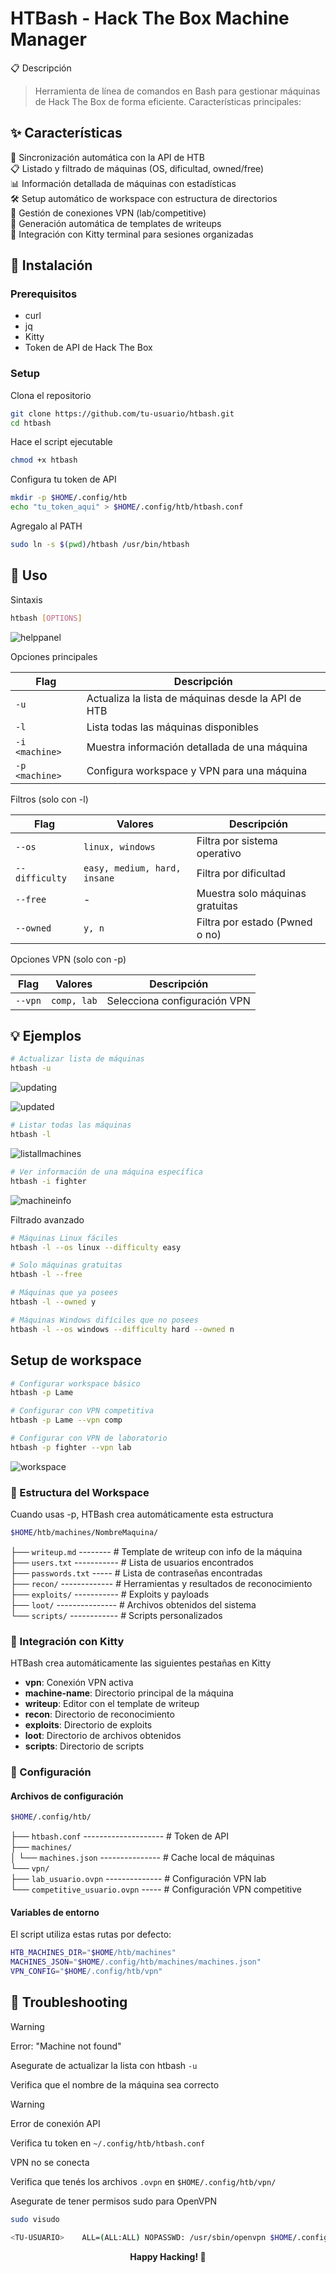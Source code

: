 # HTBash - Hack The Box Machine Manager

📋 Descripción

> Herramienta de línea de comandos en Bash para gestionar máquinas de Hack The Box de forma eficiente. Características principales:

## ✨ Características

🔄 Sincronización automática con la API de HTB  
📋 Listado y filtrado de máquinas (OS, dificultad, owned/free)  
📊 Información detallada de máquinas con estadísticas  
🛠️ Setup automático de workspace con estructura de directorios  
🔐 Gestión de conexiones VPN (lab/competitive)  
📝 Generación automática de templates de writeups  
🎯 Integración con Kitty terminal para sesiones organizadas  

## 🚀 Instalación

### Prerequisitos

- curl
- jq
- Kitty
- Token de API de Hack The Box

### Setup

Clona el repositorio

```bash
git clone https://github.com/tu-usuario/htbash.git
cd htbash
```

Hace el script ejecutable

```bash
chmod +x htbash
```

Configura tu token de API

```bash
mkdir -p $HOME/.config/htb
echo "tu_token_aqui" > $HOME/.config/htb/htbash.conf
```

Agregalo al PATH

```bash
sudo ln -s $(pwd)/htbash /usr/bin/htbash
```

## 📖 Uso
Sintaxis

```bash
htbash [OPTIONS]
```

![helppanel](https://github.com/user-attachments/assets/ff59fe38-9a57-4c55-bc24-a94913460e47)

Opciones principales

| Flag | Descripción |
| - | - |
| `-u` | Actualiza la lista de máquinas desde la API de HTB |
| `-l` | Lista todas las máquinas disponibles |
| `-i <machine>` | Muestra información detallada de una máquina |
| `-p <machine>` | Configura workspace y VPN para una máquina |

Filtros (solo con -l)

| Flag | Valores | Descripción |
| - | - | - |
| `--os` | `linux, windows` | Filtra por sistema operativo |
| `--difficulty` | `easy, medium, hard, insane` | Filtra por dificultad |
| `--free` | - | Muestra solo máquinas gratuitas |
| `--owned` | `y, n` | Filtra por estado (Pwned o no) |

Opciones VPN (solo con -p)

| Flag | Valores | Descripción |
| - | - | - |
| `--vpn` | `comp, lab` | Selecciona configuración VPN |

## 💡 Ejemplos

```bash
# Actualizar lista de máquinas
htbash -u
```

![updating](https://github.com/user-attachments/assets/3a4bccd9-58a3-4a40-8304-841e168f8955)

![updated](https://github.com/user-attachments/assets/ed8046ba-927a-4da4-b37e-b6c16a9f01eb)

```bash
# Listar todas las máquinas
htbash -l
```

![listallmachines](https://github.com/user-attachments/assets/ebb30512-1486-4d58-ab77-668ca7347d87)

```bash
# Ver información de una máquina específica
htbash -i fighter
```

![machineinfo](https://github.com/user-attachments/assets/cc76af1a-a796-4fd4-986c-6fe73cc855fb)

Filtrado avanzado

```bash
# Máquinas Linux fáciles
htbash -l --os linux --difficulty easy

# Solo máquinas gratuitas
htbash -l --free

# Máquinas que ya posees
htbash -l --owned y

# Máquinas Windows difíciles que no posees
htbash -l --os windows --difficulty hard --owned n
```

## Setup de workspace

```bash
# Configurar workspace básico
htbash -p Lame

# Configurar con VPN competitiva
htbash -p Lame --vpn comp

# Configurar con VPN de laboratorio
htbash -p fighter --vpn lab
```

![workspace](https://github.com/user-attachments/assets/9b66571f-2e20-454c-9dfc-2669795917b5)


### 📁 Estructura del Workspace

Cuando usas -p, HTBash crea automáticamente esta estructura

```bash
$HOME/htb/machines/NombreMaquina/
```

├── `writeup.md` -------- # Template de writeup con info de la máquina  
├── `users.txt` ----------- # Lista de usuarios encontrados  
├── `passwords.txt` ----- # Lista de contraseñas encontradas  
├── `recon/` ------------- # Herramientas y resultados de reconocimiento  
├── `exploits/` ----------- # Exploits y payloads  
├── `loot/` --------------- # Archivos obtenidos del sistema  
└── `scripts/` ------------ # Scripts personalizados  

### 🎯 Integración con Kitty

HTBash crea automáticamente las siguientes pestañas en Kitty

- **vpn**: Conexión VPN activa  
- **machine-name**: Directorio principal de la máquina  
- **writeup**: Editor con el template de writeup  
- **recon**: Directorio de reconocimiento  
- **exploits**: Directorio de exploits  
- **loot**: Directorio de archivos obtenidos  
- **scripts**: Directorio de scripts  

### 🔧 Configuración

#### Archivos de configuración

```bash
$HOME/.config/htb/
```

├── `htbash.conf` -------------------- # Token de API  
├── `machines/`  
│   └── `machines.json` --------------- # Cache local de máquinas  
└── `vpn/`  
    ├── `lab_usuario.ovpn` -------------- # Configuración VPN lab  
    └── `competitive_usuario.ovpn` ----- # Configuración VPN competitive  
    
#### Variables de entorno

El script utiliza estas rutas por defecto:

```bash
HTB_MACHINES_DIR="$HOME/htb/machines"
MACHINES_JSON="$HOME/.config/htb/machines/machines.json"
VPN_CONFIG="$HOME/.config/htb/vpn"
```

## 🐛 Troubleshooting

> [!warning]
> Error: "Machine not found"

Asegurate de actualizar la lista con htbash `-u`

Verifica que el nombre de la máquina sea correcto

> [!warning]
> Error de conexión API

Verifica tu token en `~/.config/htb/htbash.conf`

VPN no se conecta

Verifica que tenés los archivos `.ovpn` en `$HOME/.config/htb/vpn/`

Asegurate de tener permisos sudo para OpenVPN

```bash
sudo visudo
```

```bash
<TU-USUARIO>	ALL=(ALL:ALL) NOPASSWD: /usr/sbin/openvpn $HOME/.config/htb/vpn/*.ovpn
```

<div align="center">
  <strong>Happy Hacking! 🎯</strong>
</div>
